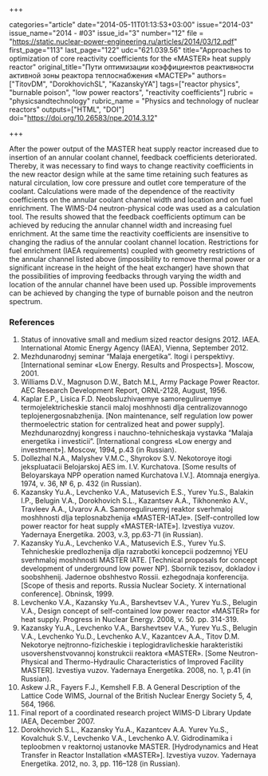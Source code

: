 +++

categories="article"
date="2014-05-11T01:13:53+03:00"
issue="2014-03"
issue_name="2014 - #03"
issue_id="3"
number="12"
file = "https://static.nuclear-power-engineering.ru/articles/2014/03/12.pdf"
first_page="113"
last_page="122"
udc="621.039.56"
title="Approaches to optimization of core reactivity coefficients for the «MASTER» heat supply reactor"
original_title="Пути оптимизации коэффициентов реактивности активной зоны реактора теплоснабжения «МАСТЕР»"
authors=["TitovDM", "DorokhovichSL", "KazanskyYA"]
tags=["reactor physics", "burnable poison", "low power reactors", "reactivity coefficients"]
rubric = "physicsandtechnology"
rubric_name = "Physics and technology of nuclear reactors"
outputs=["HTML", "DOI"]
doi="https://doi.org/10.26583/npe.2014.3.12"

+++

After the power output of the MASTER heat supply reactor increased due to insertion of an annular coolant channel, feedback coefficients deteriorated. Thereby, it was necessary to find ways to change reactivity coefficients in the new reactor design while at the same time retaining such features as natural circulation, low core pressure and outlet core temperature of the coolant. Calculations were made of the dependence of the reactivity coefficients on the annular coolant channel width and location and on fuel enrichment. The WIMS-D4 neutron-physical code was used as a calculation tool. The results showed that the feedback coefficients optimum can be achieved by reducing the annular channel width and increasing fuel enrichment. At the same time the reactivity coefficients are insensitive to changing the radius of the annular coolant channel location. Restrictions for fuel enrichment (IAEA requirements) coupled with geometry restrictions of the annular channel listed above (impossibility to remove thermal power or a significant increase in the height of the heat exchanger) have shown that the possibilities of improving feedbacks through varying the width and location of the annular channel have been used up. Possible improvements can be achieved by changing the type of burnable poison and the neutron spectrum.

### References

1. Status of innovative small and medium sized reactor designs 2012. IAEA. International Atomic Energy Agency (IAEA), Vienna, September 2012.
2. Mezhdunarodnyj seminar “Malaja energetika”. Itogi i perspektivy. [International seminar «Low Energy. Results and Prospects»]. Moscow, 2001.
3. Williams D.V., Magnuson D.W., Batch M.L, Army Package Power Reactor. AEC Research Development Report, ORNL-2128, August, 1956.
4. Kaplar E.P., Lisica F.D. Neobsluzhivaemye samoreguliruemye termojelektricheskie stancii maloj moshhnosti dlja centralizovannogo teplojenergosnabzhenija. [Non maintenance, self regulation low power thermoelectric station for centralized heat and power supply]. Mezhdunarozdnyj kongress i nauchno-tehnicheskaja vystavka “Malaja energetika i investicii”. [International congress «Low energy and investment»]. Moscow, 1994, p.43 (in Russian).
5. Dollezhal N.A., Malyshev V.M.С., Shyrokov S.V. Nekotoroye itogi jekspluatacii Belojarskoj AES im. I.V. Kurchatova. [Some results of Beloyarskaya NPP operation named Kurchatova I.V.]. Atomnaja energiya. 1974, v. 36, № 6, p. 432 (in Russian).
6. Kazansky Yu.A., Levchenko V.A., Matusevich E.S., Yurev Yu.S., Balakin I.P., Belugin V.A., Dorokhovich S.L., Kazantsev A.A., Tikhonenko A.V., Travleev A.A., Uvarov A.A. Samoreguliruemyj reaktor sverhmaloj moshhnosti dlja teplosnabzhenija «MASTER-IATJe». [Self-controlled low power reactor for heat supply «MASTER-IATE»]. Izvestiya vuzov. Yadernaya Energetika. 2003, v.3, pp.63-71 (in Russian).
7. Kazansky Yu.A., Levchenko V.A., Matusevich E.S., Yurev Yu.S. Tehnicheskie predlozhenija dlja razrabotki koncepcii podzemnoj YEU sverhmaloj moshhnosti MASTER IATE. [Technical proposals for concept development of underground low power NP]. Sbornik tezisov, dokladov i soobshhenij. Jadernoe obshhestvo Rossii. ezhegodnaja konferencija. [Scope of thesis and reports. Russia Nuclear Society. X international conference]. Obninsk, 1999.
8. Levchenko V.A., Kazansky Yu.A., Barshevtsev V.A., Yurev Yu.S., Belugin V.A., Design concept of self-contained low power reactor «MASTER» for heat supply. Progress in Nuclear Energy. 2008, v. 50. pp. 314-319.
9. Kazansky Yu.A., Levchenko V.A., Barshevtsev V.A., Yurev Yu.S., Belugin V.A., Levchenko Yu.D., Levchenko A.V., Kazantcev A.A., Titov D.M. Nekotorye nejtronno-fizicheskie i teplogidravlicheskie harakteristiki usovershenstvovannoj konstrukcii reaktora «MASTER». [Some Neutron-Physical and Thermo-Hydraulic Characteristics of Improved Facility MASTER]. Izvestiya vuzov. Yadernaya Energetika. 2008, no. 1, p.41 (in Russian).
10. Askew J.R., Fayers F.J., Kemshell F.B. A General Description of the Lattice Code WIMS, Journal of the British Nuclear Energy Society 5, 4, 564, 1966.
11. Final report of a coordinated research project WIMS-D Library Update IAEA, December 2007.
12. Dorokhovich S.L., Kazansky Yu.A., Kazantcev A.A. Yurev Yu.S., Kovalchuk S.V., Levchenko V.A., Levchenko A.V. Gidrodinamika i teploobmen v reaktornoj ustanovke MASTER. [Hydrodynamics and Heat Transfer in Reactor Installation «MASTER»]. Izvestiya vuzov. Yadernaya Energetika. 2012, no. 3, pp. 116–128 (in Russian).